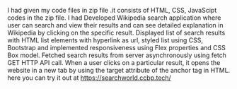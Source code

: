 I had given my code files in zip file .it consists of HTML, CSS, JavaScipt codes in the zip file.
I had Developed Wikipedia search application where user can search and view their results and can see detailed explanation in Wikipedia by clicking on the specific result. Displayed list of search results with HTML list elements with hyperlink as url, styled list using CSS, Bootstrap and implemented responsiveness using Flex properties and CSS Box model. Fetched search results from server asynchronously using fetch GET HTTP API call. When a user clicks on a particular result, it opens the website in a new tab by using the target attribute of the anchor tag in HTML.
here you can try it out at https://searchworld.ccbp.tech/
